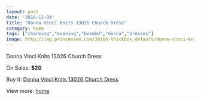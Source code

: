 ```yaml
---
layout: post
date: '2016-11-04'
title: "Donna Vinci Knits 13026 Church Dress"
category: home
tags: ["charming","evening","beaded","donna","dresses"]
image: http://img.princessan.com/39166-thickbox_default/donna-vinci-knits-13026-church-dress.jpg
---
```

Donna Vinci Knits 13026 Church Dress

On Sales: **$20**
<a href="https://www.princessan.com/en/18238-donna-vinci-knits-13026-church-dress.html"><amp-img layout="responsive" width="600" height="600" src="//img.princessan.com/39166-thickbox_default/donna-vinci-knits-13026-church-dress.jpg" alt="Donna Vinci Knits 13026 Church Dress 0" /></a>
<a href="https://www.princessan.com/en/18238-donna-vinci-knits-13026-church-dress.html"><amp-img layout="responsive" width="600" height="600" src="//img.princessan.com/39167-thickbox_default/donna-vinci-knits-13026-church-dress.jpg" alt="Donna Vinci Knits 13026 Church Dress 1" /></a>

Buy it: [Donna Vinci Knits 13026 Church Dress](https://www.princessan.com/en/18238-donna-vinci-knits-13026-church-dress.html "Donna Vinci Knits 13026 Church Dress")

View more: [home](https://www.princessan.com/en/1- "home")